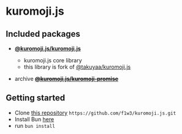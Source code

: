 # kuromoji.js

## Included packages

- **[@kuromoji.js/kuromoji.js](./kuromoji.js)**

  - kuromoji.js core library
  - this library is fork of [@takuyaa/kuromoji.js](https://github.com/takuyaa/kuromoji.js)

- archive ~~**[@kuromoji.js/kuromoji-promise](./kuromoji-promise)**~~

## Getting started

- Clone [this repository](https://github.com/f1w3/kuromoji.js) `https://github.com/f1w3/kuromoji.js.git`
- Install Bun [here](https://bun.sh/)
- run `bun install`
